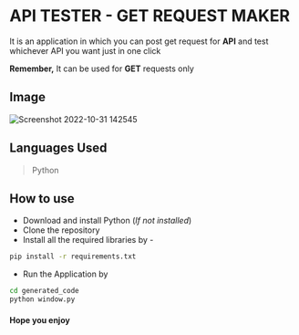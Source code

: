 # API TESTER - GET REQUEST MAKER

It is an application in which you can post get request for **API** and test whichever API you want just in one click

**Remember,** It can be used for **GET** requests only 

## Image 

![Screenshot 2022-10-31 142545](https://user-images.githubusercontent.com/85222136/198969989-217d5b1a-881b-4c3f-bb89-9d0139d00ed6.png)

## Languages Used
> Python

## How to use
* Download and install Python (*If not installed*)
* Clone the repository
* Install all the required libraries by -
```bash
pip install -r requirements.txt
``` 
* Run the Application by
```bash
cd generated_code
python window.py
```

#### Hope you enjoy
